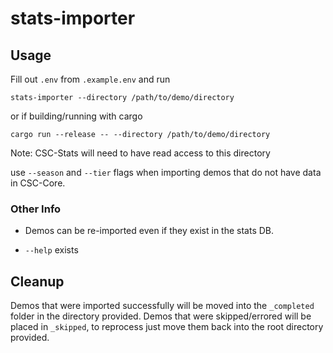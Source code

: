 # stats-importer

## Usage

Fill out `.env` from `.example.env` and run

`stats-importer --directory /path/to/demo/directory`

or if building/running with cargo

`cargo run --release -- --directory /path/to/demo/directory`

Note: CSC-Stats will need to have read access to this directory

use `--season` and `--tier` flags when importing demos that do not have data in CSC-Core.

### Other Info

- Demos can be re-imported even if they exist in the stats DB.

- `--help` exists

## Cleanup

Demos that were imported successfully will be moved into the `_completed` folder in the directory provided.
Demos that were skipped/errored will be placed in `_skipped`, to reprocess just move them back into the root directory provided.
